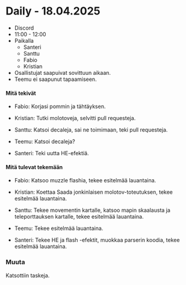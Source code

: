 # Daily - 18.04.2025

- Discord
- 11:00 - 12:00
- Paikalla
	- Santeri
	- Santtu
	- Fabio
	- Kristian
- Osallistujat saapuivat sovittuun aikaan.
- Teemu ei saapunut tapaamiseen.


#### Mitä tekivät

- Fabio: Korjasi pommin ja tähtäyksen.

- Kristian: Tutki molotoveja, selvitti pull requesteja.

- Santtu: Katsoi decaleja, sai ne toimimaan, teki pull requesteja.

- Teemu: Katsoi decaleja?

- Santeri: Teki uutta HE-efektiä.

#### Mitä tulevat tekemään

- Fabio: Katsoo muzzle flashia, tekee esitelmää lauantaina.

- Kristian: Koettaa Saada jonkinlaisen molotov-toteutuksen, tekee esitelmää lauantaina.

- Santtu: Tekee movementin kartalle, katsoo mapin skaalausta ja teleporttauksen kartalle, tekee esitelmää lauantaina.

- Teemu: Tekee esitelmää lauantaina.

- Santeri: Tekee HE ja flash -efektit, muokkaa parserin koodia, tekee esitelmää lauantaina.

### Muuta
Katsottiin taskeja.
